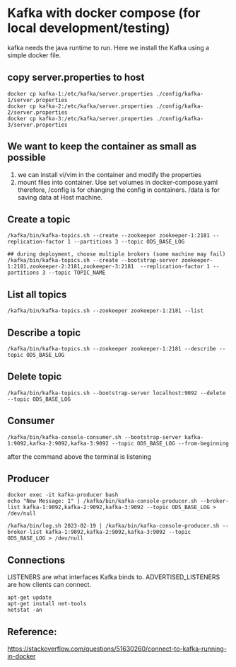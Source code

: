 # Kafka with docker compose (for local development/testing)
kafka needs the java runtime to run. Here we install the Kafka using a simple docker file.



## copy server.properties to host
```
docker cp kafka-1:/etc/kafka/server.properties ./config/kafka-1/server.properties
docker cp kafka-2:/etc/kafka/server.properties ./config/kafka-2/server.properties
docker cp kafka-3:/etc/kafka/server.properties ./config/kafka-3/server.properties
```

## We want to keep the container as small as possible
1. we can install vi/vim in the container and modify the properties
2. mount files into container. Use set volumes in docker-compose.yaml
therefore, /config is for changing the config in containers. /data is for saving data at Host machine.




## Create a topic
```
/kafka/bin/kafka-topics.sh --create --zookeeper zookeeper-1:2181 --replication-factor 1 --partitions 3 --topic ODS_BASE_LOG

## during deployment, choose multiple brokers (some machine may fail)
/kafka/bin/kafka-topics.sh --create --bootstrap-server zookeeper-1:2181,zookeeper-2:2181,zookeeper-3:2181  --replication-factor 1 --partitions 3 --topic TOPIC_NAME
```

## List all topics
```
/kafka/bin/kafka-topics.sh --zookeeper zookeeper-1:2181 --list
```

## Describe a topic
```
/kafka/bin/kafka-topics.sh --zookeeper zookeeper-1:2181 --describe --topic ODS_BASE_LOG
```

## Delete topic
```
/kafka/bin/kafka-topics.sh --bootstrap-server localhost:9092 --delete --topic ODS_BASE_LOG
```

## Consumer
```
/kafka/bin/kafka-console-consumer.sh --bootstrap-server kafka-1:9092,kafka-2:9092,kafka-3:9092 --topic ODS_BASE_LOG --from-beginning
```
after the command above the terminal is listening

## Producer
```
docker exec -it kafka-producer bash 
echo "New Message: 1" | /kafka/bin/kafka-console-producer.sh --broker-list kafka-1:9092,kafka-2:9092,kafka-3:9092 --topic ODS_BASE_LOG > /dev/null

/kafka/bin/log.sh 2023-02-19 | /kafka/bin/kafka-console-producer.sh --broker-list kafka-1:9092,kafka-2:9092,kafka-3:9092 --topic ODS_BASE_LOG > /dev/null
```


## Connections
LISTENERS are what interfaces Kafka binds to. ADVERTISED_LISTENERS are how clients can connect.

```
apt-get update
apt-get install net-tools
netstat -an
```


## Reference:
https://stackoverflow.com/questions/51630260/connect-to-kafka-running-in-docker
